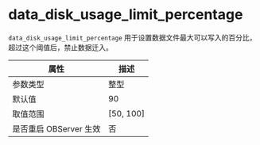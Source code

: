 data_disk_usage_limit_percentage
=====================================================

`data_disk_usage_limit_percentage` 用于设置数据文件最大可以写入的百分比，超过这个阈值后，禁止数据迁入。

|      **属性**      |   **描述**    |
|------------------|-------------|
| 参数类型             | 整型          |
| 默认值              | 90          |
| 取值范围             | \[50, 100\] |
| 是否重启 OBServer 生效 | 否           |
